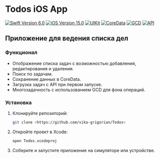 # Todos iOS App
<p align="left"> 
<a href="https://swift.org">
<img src="https://img.shields.io/badge/Swift-6.0-orange" alt="Swift Version 6.0"/></a>
<a href="https://developer.apple.com/ios/">
<img src="https://img.shields.io/badge/iOS-15.0%2B-success" alt="iOS Version 15.0"/></a>
<a href="https://developer.apple.com/documentation/uikit">
<img src="https://img.shields.io/badge/UIKit-ff69b4" alt="UIKit" /></a>
<a href="https://developer.apple.com/documentation/coredata">
<img src="https://img.shields.io/badge/CoreData-0099ff" alt="CoreData" /></a>
<a href="https://developer.apple.com/documentation/foundation/gcd">
<img src="https://img.shields.io/badge/GCD-4B8B3B" alt="GCD" /></a>
<a href="https://dummyjson.com/todos">
<img src="https://img.shields.io/badge/API-dummyjson-yellow" alt="API" /></a>
</p>

## Приложение для ведения списка дел

### Функционал

- Отображение списка задач с возможностью добавления, редактирования и удаления.
- Поиск по задачам.
- Сохранение данных в CoreData.
- Загрузка задач с API при первом запуске.
- Многозадачность с использованием GCD для фона операций.

### Установка

1. Клонируйте репозиторий:
   ```bash
   git clone <https://github.com/vika-grigorian/Todos>
   ```
2. Откройте проект в Xcode:
   ```bash
   open Todos.xcodeproj
   ```
3. Соберите и запустите приложение на симуляторе или устройстве.
